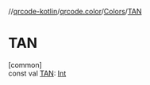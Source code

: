 //[qrcode-kotlin](../../../index.md)/[qrcode.color](../index.md)/[Colors](index.md)/[TAN](-t-a-n.md)

# TAN

[common]\
const val [TAN](-t-a-n.md): [Int](https://kotlinlang.org/api/latest/jvm/stdlib/kotlin-stdlib/kotlin/-int/index.html)
